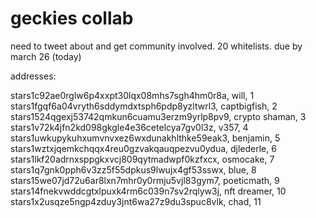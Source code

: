 # geckies collab
need to tweet about and get community involved.
20 whitelists.
due by march 26 (today)

addresses:

stars1c92ae0rglw6p4xxpt30lqx08mhs7sgh4hm0r8a, will, 1
stars1fgqf6a04vryth6sddymdxtsph6pdp8yzltwrl3, captbigfish, 2
stars1524qgexj53742qmkun6cuamu3erzm9yrlp8pv9, crypto shaman, 3
stars1v72k4jfn2kd098gkgle4e36cetelcya7gv0l3z, v357, 4
stars1uwkupykuhxumvnvxez6wxdunakhlthke59eak3, benjamin, 5
stars1wztxjqemkchqqx4reu0gzvakqauqpezvu0ydua, djlederle, 6
stars1lkf20adrnxsppgkxvcj809qytmadwpf0kzfxcx, osmocake, 7
stars1q7gnk0pph6v3zz5f55dpkus9lwujx4gf53sswx, blue, 8
stars15we07jd72u6ar8lxn7mhr0y0rmju5vjl83gym7, poeticmath, 9
stars14fnekvwddcgtxlpuxk4rm6c039n7sv2rqlyw3j, nft dreamer, 10
stars1x2usqze5ngp4zduy3jnt6wa27z9du3spuc8vlk, chad, 11

